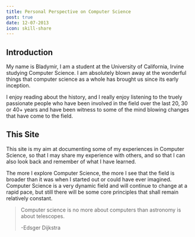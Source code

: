 ```yaml
---
title: Personal Perspective on Computer Science
post: true
date: 12-07-2013
icon: skill-share
---
```



## Introduction
My name is Bladymir, I am a student at the University of California, Irvine 
studying Computer Science. I am absolutely blown away at the wonderful 
things that computer science as a whole has brought us since its early inception.

I enjoy reading about the history, and I really enjoy listening to the truely
passionate people who have been involved in the field over the last 20, 30 or 40+
years and have been witness to some of the mind blowing changes that have come to 
the field.

## This Site
This site is my aim at documenting some of my experiences in Computer Science, so
that I may share my experience with others, and so that I can also look back and
remember of what I have learned.

The more I explore Computer Science, the more I see that the field is broader than
it was when I started out or could have ever imagined. Computer Science is a very 
dynamic field and will continue to change at a rapid pace, but still there will be
some core principles that shall remain relatively constant.

> Computer science is no more about computers than astronomy is about telescopes.
>
> -Edsger Dijkstra